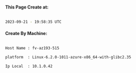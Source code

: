 
   
#### This Page Create at:

```bash

2023-09-21 - 19:58:35 UTC

```

#### Create By Machine:

```bash

Host Name : fv-az193-515

platform  : Linux-6.2.0-1011-azure-x86_64-with-glibc2.35

Ip Local  : 10.1.0.42

```

